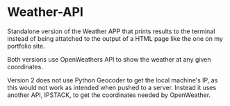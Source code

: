 # Weather-API

Standalone version of the Weather APP that prints results to the terminal instead of being attatched to the output of a HTML page like the one on my portfolio site. 

Both versions use OpenWeathers API to show the weather at any given coordinates. 

Version 2 does not use Python Geocoder to get the local machine's IP, as this would not work as intended when pushed to a server. Instead it uses another API, IPSTACK, to get the coordinates needed by OpenWeather.
